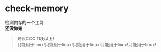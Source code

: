 # check-memory
检测内存的一个工具<br>
<b>还没做完</b>
> 建议GCC 11及以上!<br>
> 只能用于linux!只能用于linux!只能用于linux!只能用于linux!只能用于linux!
